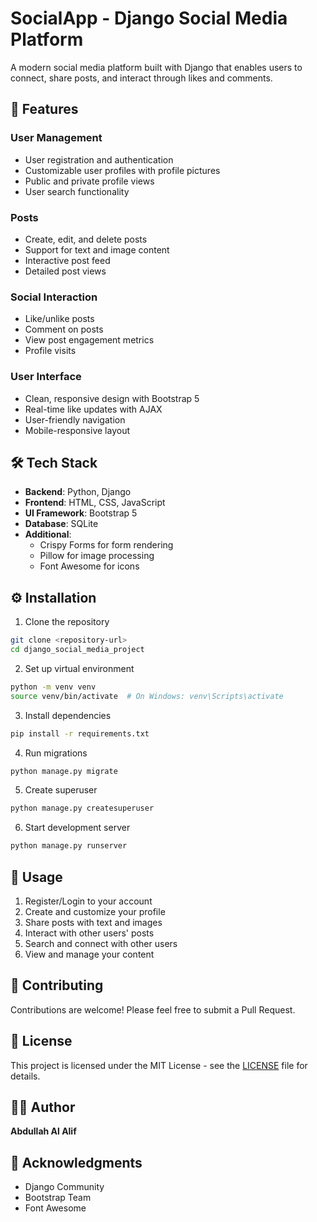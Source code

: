 # SocialApp - Django Social Media Platform

A modern social media platform built with Django that enables users to connect, share posts, and interact through likes and comments.

## 🌟 Features

### User Management
- User registration and authentication
- Customizable user profiles with profile pictures
- Public and private profile views
- User search functionality

### Posts
- Create, edit, and delete posts
- Support for text and image content
- Interactive post feed
- Detailed post views

### Social Interaction
- Like/unlike posts
- Comment on posts
- View post engagement metrics
- Profile visits

### User Interface
- Clean, responsive design with Bootstrap 5
- Real-time like updates with AJAX
- User-friendly navigation
- Mobile-responsive layout

## 🛠️ Tech Stack

- **Backend**: Python, Django
- **Frontend**: HTML, CSS, JavaScript
- **UI Framework**: Bootstrap 5
- **Database**: SQLite
- **Additional**: 
  - Crispy Forms for form rendering
  - Pillow for image processing
  - Font Awesome for icons

## ⚙️ Installation

1. Clone the repository
```bash
git clone <repository-url>
cd django_social_media_project
```

2. Set up virtual environment
```bash
python -m venv venv
source venv/bin/activate  # On Windows: venv\Scripts\activate
```

3. Install dependencies
```bash
pip install -r requirements.txt
```

4. Run migrations
```bash
python manage.py migrate
```

5. Create superuser
```bash
python manage.py createsuperuser
```

6. Start development server
```bash
python manage.py runserver
```

## 📱 Usage

1. Register/Login to your account
2. Create and customize your profile
3. Share posts with text and images
4. Interact with other users' posts
5. Search and connect with other users
6. View and manage your content

## 🤝 Contributing

Contributions are welcome! Please feel free to submit a Pull Request.

## 📄 License

This project is licensed under the MIT License - see the [LICENSE](LICENSE) file for details.

## 👨‍💻 Author

**Abdullah Al Alif**

## 🙏 Acknowledgments

- Django Community
- Bootstrap Team
- Font Awesome
```

